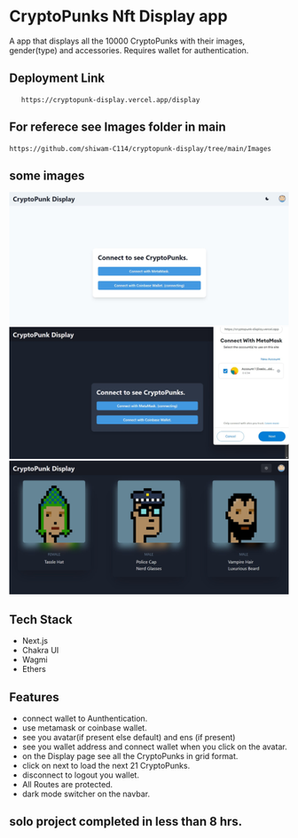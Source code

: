# CryptoPunks Nft Display app

A app that displays all the 10000 CryptoPunks with their images, gender(type) and accessories. Requires wallet for authentication. 

## Deployment Link
```url
   https://cryptopunk-display.vercel.app/display
```
## For referece see Images folder in main
```url
https://github.com/shiwam-C114/cryptopunk-display/tree/main/Images
```
## some images

<img src="https://raw.githubusercontent.com/shiwam-C114/cryptopunk-display/main/Images/CryptoPunksDisplayLoginPage-lite.jpg"/>

<img src="https://raw.githubusercontent.com/shiwam-C114/cryptopunk-display/main/Images/AuthenticateUsingMetaMask.jpg"/>

<img src="https://raw.githubusercontent.com/shiwam-C114/cryptopunk-display/main/Images/CryptoPunksDisplay-dark.jpg"/>


## Tech Stack
- Next.js
- Chakra UI
- Wagmi
- Ethers

## Features
- connect wallet to Aunthentication.
- use metamask or coinbase wallet.
- see you avatar(if present else default) and ens (if present) 
- see you wallet address and connect wallet when you click on the avatar.
- on the Display page see all the CryptoPunks in grid format.
- click on next to load the next 21 CryptoPunks.
- disconnect to logout you wallet.
- All Routes are protected.
- dark mode switcher on the navbar.

## solo project completed in less than 8 hrs.
